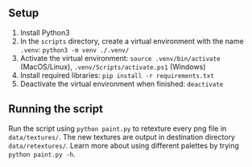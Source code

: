 ## Setup

1. Install Python3
2. In the `scripts` directory, create a virtual environment with the name `.venv`: `python3 -m venv ./.venv/`
3. Activate the virtual environment: `source .venv/bin/activate` (MacOS/Linux), `.venv/Scripts/activate.ps1` (Windows)
4. Install required libraries: `pip install -r requirements.txt`
5. Deactivate the virtual environment when finished: `deactivate`

## Running the script

Run the script using `python paint.py` to retexture every png file in `data/textures/`. The new textures are output in destination directory `data/retextures/`. Learn more about using different palettes by trying `python paint.py -h`.
